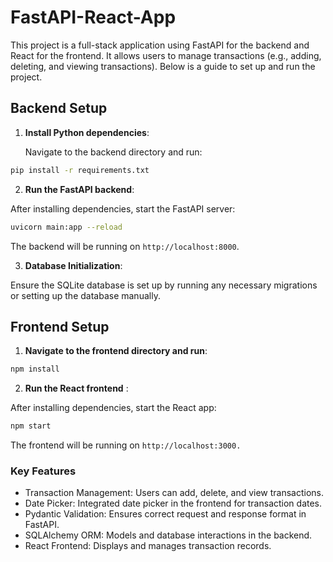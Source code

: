 # FastAPI-React-App

This project is a full-stack application using FastAPI for the backend and React for the frontend. It allows users to manage transactions (e.g., adding, deleting, and viewing transactions). Below is a guide to set up and run the project.


## Backend Setup

1. **Install Python dependencies**:

   Navigate to the backend directory and run:

 ```bash
 pip install -r requirements.txt
 ```

2. **Run the FastAPI backend**:

  After installing dependencies, start the FastAPI server:

  ```bash
  uvicorn main:app --reload
  ```

  The backend will be running on ```http://localhost:8000```.

3. **Database Initialization**:

  Ensure the SQLite database is set up by running any necessary migrations or setting up the database manually.

## Frontend Setup

1. **Navigate to the frontend directory and run**:

  ```bash
  npm install
  ```

2. **Run the React frontend** :

  After installing dependencies, start the React app:
  
  ```bash
  npm start
  ```

  The frontend will be running on ```http://localhost:3000.```

### Key Features
  - Transaction Management: Users can add, delete, and view transactions.
  - Date Picker: Integrated date picker in the frontend for transaction dates.
  - Pydantic Validation: Ensures correct request and response format in FastAPI.
  - SQLAlchemy ORM: Models and database interactions in the backend.
  - React Frontend: Displays and manages transaction records.



